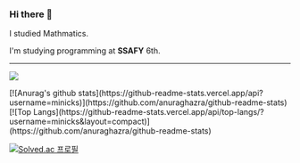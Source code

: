 ### Hi there 👋

I studied Mathmatics.

I'm studying programming at **SSAFY** 6th.

<hr>

<img src="https://img.shields.io/badge/Python-3766AB?style=flat-square&logo=Python&logoColor=white"/></a>


<div>
[![Anurag's github stats](https://github-readme-stats.vercel.app/api?username=minicks)](https://github.com/anuraghazra/github-readme-stats)
[![Top Langs](https://github-readme-stats.vercel.app/api/top-langs/?username=minicks&layout=compact)](https://github.com/anuraghazra/github-readme-stats)
</div>

[![Solved.ac 프로필](http://mazassumnida.wtf/api/v2/generate_badge?boj=xorbs578)](https://solved.ac/xorbs578)

  
  
  
  
<!--
**minicks/minicks** is a ✨ _special_ ✨ repository because its `README.md` (this file) appears on your GitHub profile.

Here are some ideas to get you started:

- 🔭 I’m currently working on ...
- 🌱 I’m currently learning ...
- 👯 I’m looking to collaborate on ...
- 🤔 I’m looking for help with ...
- 💬 Ask me about ...
- 📫 How to reach me: ...
- 😄 Pronouns: ...
- ⚡ Fun fact: ...
-->

